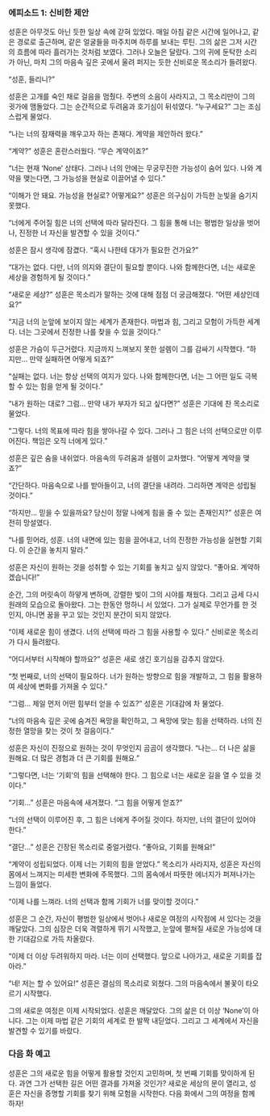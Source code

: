 ### 에피소드 1: 신비한 제안

성훈은 아무것도 아닌 듯한 일상 속에 갇혀 있었다. 매일 아침 같은 시간에 일어나고, 같은 경로로 출근하며, 같은 얼굴들을 마주치며 하루를 보내는 루틴. 그의 삶은 그저 시간의 흐름에 따라 흘러가는 것처럼 보였다. 그러나 오늘은 달랐다. 그의 귀에 둔탁한 소리가 아닌, 마치 그의 마음속 깊은 곳에서 울려 퍼지는 듯한 신비로운 목소리가 들려왔다.

“성훈, 들리니?”

성훈은 고개를 숙인 채로 걸음을 멈췄다. 주변의 소음이 사라지고, 그 목소리만이 그의 귓가에 맴돌았다. 그는 순간적으로 두려움과 호기심이 뒤섞였다. “누구세요?” 그는 조심스럽게 물었다.

“나는 너의 잠재력을 깨우고자 하는 존재다. 계약을 제안하러 왔다.”

“계약?” 성훈은 혼란스러웠다. “무슨 계약이죠?”

“너는 현재 ‘None’ 상태다. 그러나 너의 안에는 무궁무진한 가능성이 숨어 있다. 나와 계약을 맺는다면, 그 가능성을 현실로 이끌어낼 수 있다.”

“이해가 안 돼요. 가능성을 현실로? 어떻게요?” 성훈은 의구심이 가득한 눈빛을 숨기지 못했다.

“너에게 주어질 힘은 너의 선택에 따라 달라진다. 그 힘을 통해 너는 평범한 일상을 벗어나, 진정한 너 자신을 발견할 수 있을 것이다.”

성훈은 잠시 생각에 잠겼다. “혹시 나한테 대가가 필요한 건가요?”

“대가는 없다. 다만, 너의 의지와 결단이 필요할 뿐이다. 나와 함께한다면, 너는 새로운 세상을 경험하게 될 것이다.”

“새로운 세상?” 성훈은 목소리가 말하는 것에 대해 점점 더 궁금해졌다. “어떤 세상인데요?”

“지금 너의 눈앞에 보이지 않는 세계가 존재한다. 마법과 힘, 그리고 모험이 가득한 세계다. 너는 그곳에서 진정한 나를 찾을 수 있을 것이다.”

성훈은 가슴이 두근거렸다. 지금까지 느껴보지 못한 설렘이 그를 감싸기 시작했다. “하지만… 만약 실패하면 어떻게 되죠?”

“실패는 없다. 너는 항상 선택의 여지가 있다. 나와 함께한다면, 너는 그 어떤 일도 극복할 수 있는 힘을 얻게 될 것이다.”

“내가 원하는 대로? 그럼… 만약 내가 부자가 되고 싶다면?” 성훈은 기대에 찬 목소리로 물었다.

“그렇다. 너의 목표에 따라 힘을 쌓아나갈 수 있다. 그러나 그 힘은 너의 선택으로만 이루어진다. 책임은 오직 너에게 있다.”

성훈은 깊은 숨을 내쉬었다. 마음속의 두려움과 설렘이 교차했다. “어떻게 계약을 맺죠?”

“간단하다. 마음속으로 나를 받아들이고, 너의 결단을 내려라. 그리하면 계약은 성립될 것이다.”

“하지만… 믿을 수 있을까요? 당신이 정말 나에게 힘을 줄 수 있는 존재인지?” 성훈은 여전히 망설였다.

“나를 믿어라, 성훈. 너의 내면에 있는 힘을 끌어내고, 너의 진정한 가능성을 실현할 기회다. 이 순간을 놓치지 말라.”

성훈은 자신이 원하는 것을 성취할 수 있는 기회를 놓치고 싶지 않았다. “좋아요. 계약하겠습니다!”

순간, 그의 머릿속이 하얗게 변하며, 강렬한 빛이 그의 시야를 채웠다. 그리고 금세 다시 원래의 모습으로 돌아왔다. 그는 한동안 멍하니 서 있었다. 그가 실제로 무언가를 한 것인지, 아니면 꿈을 꾸고 있는 것인지 분간이 되지 않았다.

“이제 새로운 힘이 생겼다. 너의 선택에 따라 그 힘을 사용할 수 있다.” 신비로운 목소리가 다시 들려왔다.

“어디서부터 시작해야 할까요?” 성훈은 새로 생긴 호기심을 감추지 않았다.

“첫 번째로, 너의 선택이 필요하다. 너가 원하는 방향으로 힘을 개발하고, 그 힘을 활용하여 세상에 변화를 가져올 수 있다.”

“그럼… 제일 먼저 어떤 힘부터 얻을 수 있죠?” 성훈은 기대감에 차 물었다.

“너의 마음속 깊은 곳에 숨겨진 욕망을 확인하고, 그 욕망에 맞는 힘을 선택하라. 너의 진정한 열망을 찾는 것이 첫 걸음이다.”

성훈은 자신이 진정으로 원하는 것이 무엇인지 곰곰이 생각했다. “나는… 더 나은 삶을 원해요. 더 많은 경험과 더 큰 기회를 원해요.”

“그렇다면, 너는 ‘기회’의 힘을 선택해야 한다. 그 힘으로 너는 새로운 길을 열 수 있을 것이다.”

“기회…” 성훈은 마음속에 새겨졌다. “그 힘을 어떻게 얻죠?”

“너의 선택이 이루어진 후, 그 힘은 너에게 주어질 것이다. 하지만, 너의 결단이 있어야 한다.”

“결단…” 성훈은 긴장된 목소리로 중얼거렸다. “좋아요, 기회를 원해요!”

“계약이 성립되었다. 이제 너는 기회의 힘을 얻었다.” 목소리가 사라지자, 성훈은 자신의 몸에서 느껴지는 미세한 변화에 주목했다. 그의 몸속에서 따뜻한 에너지가 퍼져나가는 느낌이 들었다.

“이제 나를 느껴라. 너의 선택과 함께 기회가 너를 맞이할 것이다.”

성훈은 그 순간, 자신이 평범한 일상에서 벗어나 새로운 여정의 시작점에 서 있다는 것을 깨달았다. 그의 심장은 더욱 격렬하게 뛰기 시작했고, 눈앞에 펼쳐질 새로운 가능성에 대한 기대감으로 가득 차올랐다.

“이제 더 이상 두려워하지 마라. 너는 이미 선택했다. 앞으로 나아가고, 새로운 기회를 잡아라.”

“네! 저는 할 수 있어요!” 성훈은 결심의 목소리로 외쳤다. 그의 마음속에서 불꽃이 타오르기 시작했다.

그의 새로운 여정은 이제 시작되었다. 성훈은 깨달았다. 그의 삶은 더 이상 ‘None’이 아니다. 그는 이제 마법 같은 기회의 세계로 한 발짝 내딛었다. 그리고 그 세계에서 자신을 발견할 수 있기를 바랐다.

### 다음 화 예고

성훈은 그의 새로운 힘을 어떻게 활용할 것인지 고민하며, 첫 번째 기회를 맞이하게 된다. 과연 그가 선택한 길은 어떤 결과를 가져올 것인가? 새로운 세상의 문이 열리고, 성훈은 자신을 증명할 기회를 찾기 위해 모험을 시작한다. 다음 화에서 그의 여정을 함께 하자!